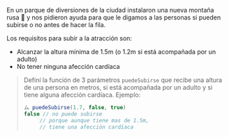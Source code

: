 En un parque de diversiones de la ciudad instalaron una nueva montaña rusa :roller_coaster: y nos pidieron ayuda para que le digamos a las personas si pueden subirse o no antes de hacer la fila.

Los requisitos para subir a la atracción son:

* Alcanzar la altura mínima de 1.5m (o 1.2m si está acompañada por un adulto)
* No tener ninguna afección cardíaca

> Definí la función de 3 parámetros `puedeSubirse` que recibe una altura de una persona en metros, si está acompañada por un adulto y si tiene alguna afección cardíaca. Ejemplo: 
> 
> ```javascript
> ム puedeSubirse(1.7, false, true)
> false // no puede subirse
>      // porque aunque tiene mas de 1.5m, 
>      // tiene una afección cardíaca
>
> ```
